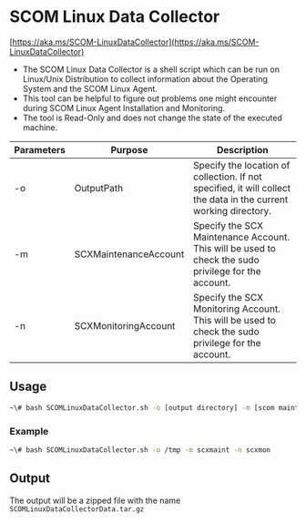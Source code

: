 # SCOM Linux Data Collector

[https://aka.ms/SCOM-LinuxDataCollector](https://aka.ms/SCOM-LinuxDataCollector)

- The SCOM Linux Data Collector is a shell script which can be run on Linux/Unix Distribution to collect information about the Operating System and the SCOM Linux Agent.
- This tool can be helpful to figure out problems one might encounter during SCOM Linux Agent Installation and Monitoring.
- The tool is Read-Only and does not change the state of the executed machine.

| Parameters | Purpose               | Description                                                                                                      |
|------------|-----------------------|------------------------------------------------------------------------------------------------------------------|
| -o         | OutputPath            | Specify the location of collection. If not specified, it will collect the data in the current working directory. |
| -m         | SCXMaintenanceAccount | Specify the SCX Maintenance Account. This will be used to check the sudo privilege for the account.              |
| -n         | SCXMonitoringAccount  | Specify the SCX Monitoring Account. This will be used to check the sudo privilege for the account.               |

## Usage
```bash
~\# bash SCOMLinuxDataCollector.sh -o [output directory] -m [scom maintenance account] -n [scom monitoring account]
```

### Example
```bash
~\# bash SCOMLinuxDataCollector.sh -o /tmp -m scxmaint -n scxmon
```

## Output
The output will be a zipped file with the name `SCOMLinuxDataCollectorData.tar.gz`
